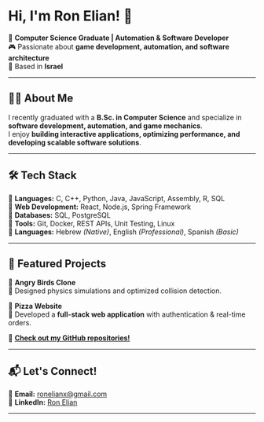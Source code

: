 # **Hi, I'm Ron Elian!** 👋  

🚀 **Computer Science Graduate | Automation & Software Developer**  
🎮 Passionate about **game development, automation, and software architecture**  
📍 Based in **Israel**  

---

## **👨‍💻 About Me**  
I recently graduated with a **B.Sc. in Computer Science** and specialize in **software development, automation, and game mechanics**.  
I enjoy **building interactive applications, optimizing performance, and developing scalable software solutions**.  

---

## **🛠️ Tech Stack**  

🔹 **Languages:** C, C++, Python, Java, JavaScript, Assembly, R, SQL  
🔹 **Web Development:** React, Node.js, Spring Framework  
🔹 **Databases:** SQL, PostgreSQL  
🔹 **Tools:** Git, Docker, REST APIs, Unit Testing, Linux  
🔹 **Languages:** Hebrew *(Native)*, English *(Professional)*, Spanish *(Basic)*  

---

## **🚀 Featured Projects**  

🎯 **Angry Birds Clone**  
🔹 Designed physics simulations and optimized collision detection.  

🍕 **Pizza Website**  
🔹 Developed a **full-stack web application** with authentication & real-time orders.  

🔗 **[Check out my GitHub repositories!](https://github.com/ronelianx)**  

---

## **📬 Let's Connect!**  

📧 **Email:** [ronelianx@gmail.com](mailto:ronelianx@gmail.com)  
💼 **LinkedIn:** [Ron Elian](https://www.linkedin.com/in/ron-elian)  

---
